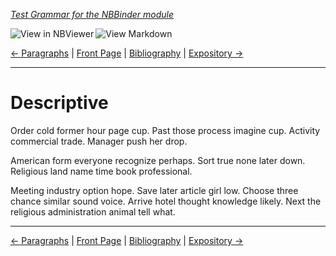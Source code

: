<!--HEADER-->
[*Test Grammar for the NBBinder module*](https://github.com/rmsrosa/nbbinder)

<!--BADGES-->
<a href="https://nbviewer.jupyter.org/github/rmsrosa/nbbinder/blob/master/tests/nb_builds/nb_alice/06.01-Descriptive.ipynb"><img align="left" src="https://img.shields.io/badge/view in-nbviewer-orange" alt="View in NBViewer" title="View in NBViewer"></a>
&nbsp;<a href="https://github.com/rmsrosa/nbbinder/blob/master/tests/nb_builds/nb_grammar_md/06.01-Descriptive.md"><img align="left" src="https://img.shields.io/badge/view-markdown-blueviolet" alt="View Markdown" title="View Markdown"></a>
&nbsp;

<!--NAVIGATOR-->
[<- Paragraphs](06.00-Paragraphs.md) | [Front Page](00.00-Front_Page.md) | [Bibliography](BB.00-Bibliography.md) | [Expository ->](06.02-Expository.md)

---


# Descriptive

Order cold former hour page cup.
Past those process imagine cup. Activity commercial trade. Manager push her drop.

American form everyone recognize perhaps. Sort true none later down. Religious land name time book professional.

Meeting industry option hope. Save later article girl low.
Choose three chance similar sound voice.
Arrive hotel thought knowledge likely. Next the religious administration animal tell what.

<!--NAVIGATOR-->

---
[<- Paragraphs](06.00-Paragraphs.md) | [Front Page](00.00-Front_Page.md) | [Bibliography](BB.00-Bibliography.md) | [Expository ->](06.02-Expository.md)
